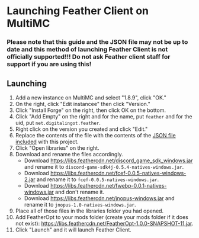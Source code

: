 # Launching Feather Client on MultiMC

### Please note that this guide and the JSON file may not be up to date and this method of launching Feather Client is not officially supported!!! Do not ask Feather client staff for support if you are using this!

## Launching

1. Add a new instance on MultiMC and select "1.8.9", click "OK."
2. On the right, click "Edit instancee" then click "Version."
3. Click "Install Forge" on the right, then click OK on the bottom.
4. Click "Add Empty" on the right and for the name, put `feather` and for the uid, put `net.digitalingot.feather`.
5. Right click on the version you created and click "Edit."
6. Replace the contents of the file with the contents of the [JSON file included](./net.digitalingot.feather.json) with this project.
7. Click "Open libraries" on the right.
8. Download and rename the files accordingly.
    - Download <https://libs.feathercdn.net/discord_game_sdk_windows.jar> and rename it to `discord-game-sdk4j-0.5.4-natives-windows.jar`.
    - Download <https://libs.feathercdn.net/fcef-0.0.5-natives-windows-2.jar> and rename it to `fcef-0.0.5-natives-windows.jar`.
    - Download <https://libs.feathercdn.net/fwebp-0.0.1-natives-windows.jar> and don't rename it.
    - Download <https://libs.feathercdn.net/jnopus-windows.jar> and rename it to `jnopus-1.0-natives-windows.jar`.
9. Place all of those files in the libraries folder you had opened.
10. Add FeatherOpt to your mods folder (create your mods folder if it does not exist): <https://libs.feathercdn.net/FeatherOpt-1.0.0-SNAPSHOT-11.jar>.
11. Click "Launch" and it will launch Feather Client.
